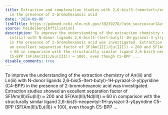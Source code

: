 ```yaml
---
title: Extraction and complexation studies with 2,6-bis(5-(<em>tert</em>-butyl)-1<em>H</em>-pyrazol-3-yl)pyridine
  in the presence of 2-bromohexanoic acid
date: '2024-09-06'
linkTitle: https://pubmed.ncbi.nlm.nih.gov/39239278/?utm_source=curl&utm_medium=rss&utm_campaign=pubmed-2&utm_content=1FakS-2QOkCT8HsMOQP1bCRQ4YzyumYOmxmF0moLsQ3dFB1E9V&fc=20220326224207&ff=20240906182443&v=2.18.0.post9+e462414
source: heidelberg[Affiliation]
description: To improve the understanding of the extraction chemistry of An(iii) and
  Ln(iii) with N-donor ligands 2,6-bis(5-(tert-butyl)-1H-pyrazol-3-yl)pyridine (C4-BPP)
  in the presence of 2-bromohexanoic acid was investigated. Extraction studies showed
  an excellent separation factor of SF(Am(III)/Eu(III)) ≈ 200 and SF(Am(III)/Nd(III))
  ≈ 60 in comparison with the structurally similar ligand 2,6-bis(5-neopentyl-1H-pyrazol-3-yl)pyridine
  C5-BPP (SF(Am(III)/Eu(III)) ≈ 100), even though C5-BPP ...
disable_comments: true
---
```

To improve the understanding of the extraction chemistry of An(iii) and Ln(iii) with N-donor ligands 2,6-bis(5-(tert-butyl)-1H-pyrazol-3-yl)pyridine (C4-BPP) in the presence of 2-bromohexanoic acid was investigated. Extraction studies showed an excellent separation factor of SF(Am(III)/Eu(III)) ≈ 200 and SF(Am(III)/Nd(III)) ≈ 60 in comparison with the structurally similar ligand 2,6-bis(5-neopentyl-1H-pyrazol-3-yl)pyridine C5-BPP (SF(Am(III)/Eu(III)) ≈ 100), even though C5-BPP ...